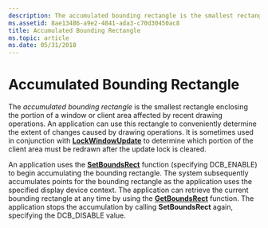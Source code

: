 ```yaml
---
description: The accumulated bounding rectangle is the smallest rectangle enclosing the portion of a window or client area affected by recent drawing operations.
ms.assetid: 8ae13486-a9e2-4841-ada3-c70d30450ac8
title: Accumulated Bounding Rectangle
ms.topic: article
ms.date: 05/31/2018
---
```


# Accumulated Bounding Rectangle

The *accumulated bounding rectangle* is the smallest rectangle enclosing the portion of a window or client area affected by recent drawing operations. An application can use this rectangle to conveniently determine the extent of changes caused by drawing operations. It is sometimes used in conjunction with [**LockWindowUpdate**](/windows/desktop/api/Winuser/nf-winuser-lockwindowupdate) to determine which portion of the client area must be redrawn after the update lock is cleared.

An application uses the [**SetBoundsRect**](/windows/desktop/api/Wingdi/nf-wingdi-setboundsrect) function (specifying DCB\_ENABLE) to begin accumulating the bounding rectangle. The system subsequently accumulates points for the bounding rectangle as the application uses the specified display device context. The application can retrieve the current bounding rectangle at any time by using the [**GetBoundsRect**](/windows/desktop/api/Wingdi/nf-wingdi-getboundsrect) function. The application stops the accumulation by calling **SetBoundsRect** again, specifying the DCB\_DISABLE value.

 

 



